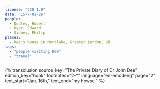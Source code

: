 ```yaml
---
license: "CC0 1.0"
date: "1577-01-26"
people:
  - Dudley, Robert
  - Dyer, Edward
  - Sidney, Philip
places:
  - Dee's house in Mortlake, Greater London, GB
tags:
  - "people visiting Dee"
  - "travel"
---
```

{% transclusion
  source_key="The Private Diary of Dr John Dee"
  edition_key="book"
  footnotes="2-†"
  language="en-emodeng"
  page="2"
  text_start="Jan. 16th,"
  text_end="my howse."
%}
